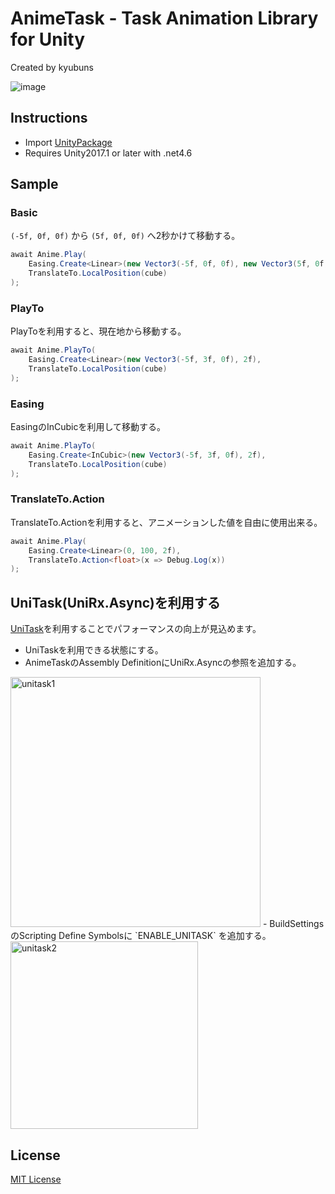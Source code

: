 # AnimeTask - Task Animation Library for Unity

Created by kyubuns

![image](https://user-images.githubusercontent.com/961165/46568998-56470e80-c989-11e8-8798-c168a1c6b494.gif)

## Instructions

- Import [UnityPackage](https://github.com/kyubuns/AnimeTask/releases)
- Requires Unity2017.1 or later with .net4.6

## Sample

### Basic

`(-5f, 0f, 0f)` から `(5f, 0f, 0f)` へ2秒かけて移動する。

```csharp
await Anime.Play(
    Easing.Create<Linear>(new Vector3(-5f, 0f, 0f), new Vector3(5f, 0f, 0f), 2f),
    TranslateTo.LocalPosition(cube)
);
```

### PlayTo

PlayToを利用すると、現在地から移動する。

```csharp
await Anime.PlayTo(
    Easing.Create<Linear>(new Vector3(-5f, 3f, 0f), 2f),
    TranslateTo.LocalPosition(cube)
);
```

### Easing

EasingのInCubicを利用して移動する。

```csharp
await Anime.PlayTo(
    Easing.Create<InCubic>(new Vector3(-5f, 3f, 0f), 2f),
    TranslateTo.LocalPosition(cube)
);
```

### TranslateTo.Action

TranslateTo.Actionを利用すると、アニメーションした値を自由に使用出来る。

```csharp
await Anime.Play(
    Easing.Create<Linear>(0, 100, 2f),
    TranslateTo.Action<float>(x => Debug.Log(x))
);
```

## UniTask(UniRx.Async)を利用する

[UniTask](https://github.com/neuecc/UniRx)を利用することでパフォーマンスの向上が見込めます。

- UniTaskを利用できる状態にする。
- AnimeTaskのAssembly DefinitionにUniRx.Asyncの参照を追加する。
<img width="400" alt="unitask1" src="https://user-images.githubusercontent.com/961165/46583321-2afb1700-ca90-11e8-8591-e5d32b76a57d.png">
- BuildSettingsのScripting Define Symbolsに `ENABLE_UNITASK` を追加する。
<img width="300" alt="unitask2" src="https://user-images.githubusercontent.com/961165/46583322-2afb1700-ca90-11e8-9208-e73856fe3684.png">

## License

[MIT License](LICENSE)
